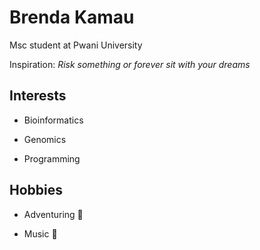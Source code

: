 # Brenda Kamau
Msc student at Pwani University

Inspiration: *Risk something or forever sit with your dreams*

## Interests

- Bioinformatics

- Genomics

- Programming

## Hobbies

 - Adventuring :bus:

 - Music :musical_note:
